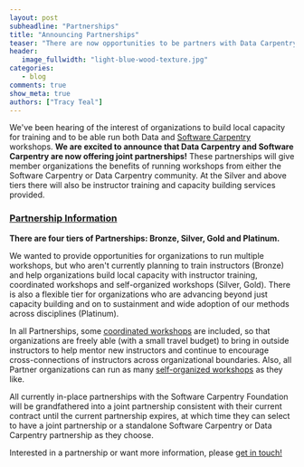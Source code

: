 ```yaml
---
layout: post
subheadline: "Partnerships"
title: "Announcing Partnerships"
teaser: "There are now opportunities to be partners with Data Carpentry and Software Carpentry"
header:
   image_fullwidth: "light-blue-wood-texture.jpg"
categories:
   - blog
comments: true
show_meta: true
authors: ["Tracy Teal"]
---
```


We've been hearing of the interest of organizations to build local capacity for training  and to be able run both Data and [Software Carpentry](http://www.software-carpentry.org) workshops. **We are excited to announce that Data Carpentry and Software Carpentry are now offering joint partnerships!** These partnerships will give member organizations the benefits of running workshops from either the Software Carpentry or Data Carpentry community. At the Silver and above tiers there will also be instructor training and capacity building services provided.


### [Partnership Information](../../partnerships/)
**There are four tiers of Partnerships: Bronze, Silver, Gold and Platinum.**



We wanted to provide opportunities for organizations to run multiple workshops, but who aren't currently planning to train instructors (Bronze) and help organizations build local capacity with instructor training, coordinated workshops and self-organized workshops (Silver, Gold). There is also a flexible tier for organizations who are advancing beyond just capacity building and on to sustainment and wide adoption of our methods across disciplines (Platinum).

In all Partnerships, some [coordinated workshops](../../workshops-host/) are included, so that organizations are freely able (with a small travel budget) to bring in outside instructors to help mentor new instructors and continue to encourage cross-connections of instructors across organizational boundaries. Also, all Partner organizations can run as many [self-organized workshops](../../self-organized-workshops/) as they like.

All currently in-place partnerships with the Software Carpentry Foundation will be grandfathered into a joint partnership consistent with their current contract until the current partnership expires, at which time they can select to have a joint partnership or a standalone Software Carpentry or Data Carpentry partnership as they choose.

Interested in a partnership or want more information, please [get in touch!](mailto:partnerships@datacarpentry.org)

